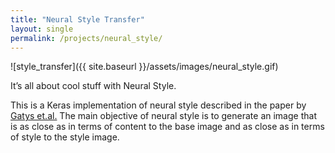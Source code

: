 ```yaml
---
title: "Neural Style Transfer"
layout: single
permalink: /projects/neural_style/
---
```

![style_transfer]({{ site.baseurl }}/assets/images/neural_style.gif)

It’s all about cool stuff with Neural Style.

This is a Keras implementation of neural style described in the paper by [Gatys et.al.](https://arxiv.org/abs/1508.06576) The main objective of neural style is to generate an image that is as close as in terms of content to the base image and as close as in terms of style to the style image.
